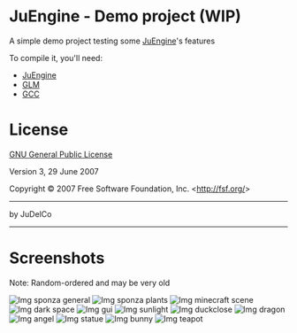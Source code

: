 JuEngine - Demo project (WIP)
=================

A simple demo project testing some [JuEngine](https://github.com/JuDelCo/JuEngine)'s features

To compile it, you'll need:

- [JuEngine](https://github.com/JuDelCo/JuEngine)
- [GLM](http://glm.g-truc.net/)
- [GCC](http://gcc.gnu.org/)

License
=================

[GNU General Public License](https://www.gnu.org/licenses/gpl.html)

Version 3, 29 June 2007

Copyright &copy; 2007 Free Software Foundation, Inc. &lt;<http://fsf.org/>&gt;

--------------

by JuDelCo

--------------

Screenshots
=================

Note: Random-ordered and may be very old

![Img sponza general](http://i.imgur.com/lpOFhBi.png)
![Img sponza plants](http://i.imgur.com/xHGaMeh.jpg)
![Img minecraft scene](http://i.imgur.com/DQxd6yO.png)
![Img dark space](http://i.imgur.com/df8qBDv.png)
![Img gui](http://i.imgur.com/ZEeLwL1.png)
![Img sunlight](http://i.imgur.com/QSTiMA5.png)
![Img duckclose](http://i.imgur.com/G1uKExD.jpg)
![Img dragon](http://i.imgur.com/WjyfssZ.jpg)
![Img angel](http://i.imgur.com/8F4jx1Z.jpg)
![Img statue](http://i.imgur.com/qAzLxSm.jpg)
![Img bunny](http://i.imgur.com/SC6AH6g.jpg)
![Img teapot](http://i.imgur.com/wHa82v4.jpg)
